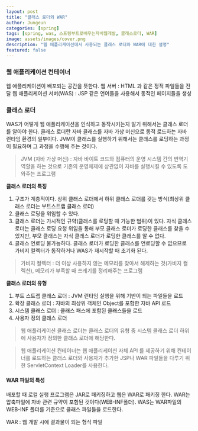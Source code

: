```yaml
---
layout: post
title: "클래스 로더와 WAR"
author: Jungeun
categories: [spring]
tags: [spring, was, 스프링부트로배우는자바웹개발, 클래스로더, WAR]
image: assets/images/cover.png
description: "웹 애플리케이션에서 사용되는 클래스 로더와 WAR에 대한 설명"
featured: false
---
```


### 웹 애플리케이션 컨테이너

웹 애플리케이션이 배포되는 공간을 뜻한다.
웹 서버 : HTML 과 같은 정적 파일들을 전달
웹 애플리케이션 서버(WAS) : JSP 같은 언어들을 사용해서 동적인 페이지들을 생성

### 클래스 로더

WAS가 어떻게 웹 애플리케이션을 인식하고 동작시키는지 알기 위해서는 클래스 로더를 알아야 한다. 
클래스 로더란 자바 클래스를 자바 가상 머신으로 동적 로드하는 자바 런타임 환경의 일부이다.
JVM이 클래스를 실행하기 위해서는 클래스를 로딩하는 과정이 필요하며 그 과정을 수행해 주는 것이다.

> JVM (자바 가상 머신) : 자바 바이트 코드와 컴퓨터의 운영 시스템 간의 번역기 역할을 하는 것으로 기존의 운영체제에 상관없이 자바를 실행시킬 수 있도록 도와주는 프로그램

**클래스 로더의 특징**

1. 구조가 계층적이다. 상위 클래스 로더에서 하위 클래스 로더를 갖는 방식(최상위 클래스 로더는 부트스트랩 클래스 로더)
2. 클래스 로딩을 위임할 수 있다. 
3. 클래스 로더는 가시적인 규약(클래스를 로딩할 때 가능한 범위)이 있다. 자식 클래스 로더는 클래스 로딩 요청 위임을 통해 부모 클래스 로더가 로딩한 클래스를 찾을 수 있지만, 부모 클래스는 자식 클래스 로더가 로딩한 클래스를 알 수 없다.
4. 클래스 언로딩 불가능하다. 클래스 로더가 로딩한 클래스를 언로딩할 수 없으므로 가비지 컬렉터가 동작하거나 WAS가 재시작할 때 초기화 된다.

> 가비지 컬렉터 : 더 이상 사용하지 않는 메모리를 찾아서 해제하는 것(가비지 컬렉션), 메모리가 부족할 때 쓰레기를 정리해주는 프로그램 

**클래스 로더의 유형**

1. 부트 스트랩 클래스 로더 : JVM 런타임 실행을 위해 기반이 되는 파일들을 로드
2. 확장 클래스 로더 : 자바의 최상위 객체인 Object를 포함한 자바 API 로드
3. 시스템 클래스 로더 : 클래스 패스에 포함된 클래스들을 로드
4. 사용자 정의 클래스 로더

> 웹 애플리케이션 클래스 로더는 클래스 로더의 유형 중 시스템 클래스 로더 하위에 사용자가 정의한 클래스 로더에 해당한다.

> 웹 애플리케이션 컨테이너는 웹 애플리케이션 자체 API 를 제공하기 위해 컨테이너를 로드하는 클래스 로더와 사용자가 추가한 JSP나 WAR 파일들을 다루기 위한 ServletContext Loader를 사용한다.

#### WAR 파일의 특성

배포할 때 로컬 실행 프로그램은 JAR로 패키징하고 웹은 WAR로 패키징 한다. WAR는 압축파일에 자바 관련 규약이 포함된 것이다(WEB-INF폴더). WAS는 WAR파일의 WEB-INF 폴더를 기준으로 클래스 파일들을 로드한다.

WAR : 웹 개발 시에 결과물이 되는 형식 파일